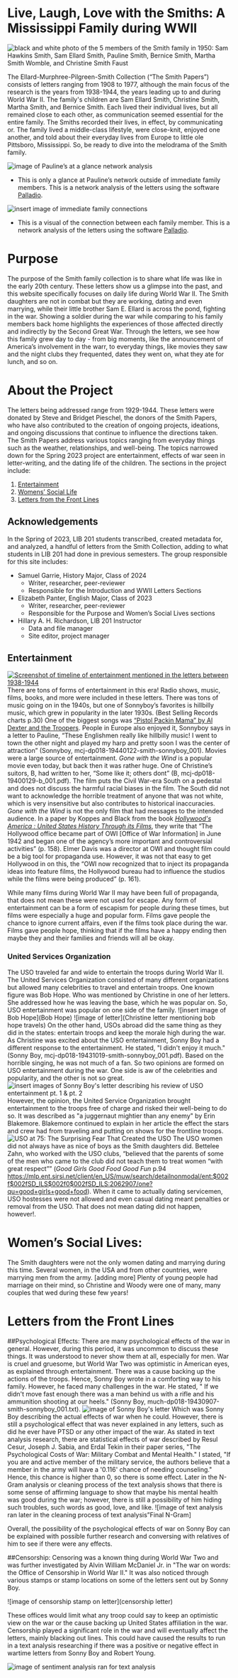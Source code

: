 # Live, Laugh, Love with the Smiths: A Mississippi Family during WWII

![black and white photo of the 5 members of the Smith family in 1950: Sam Hawkins Smith, Sam Ellard Smith, Pauline Smith, Bernice Smith, Martha Smith Womble, and Christine Smith Faust](https://github.com/hillaryAHR/LIB-201/blob/main/narrative-images/smith-family-group-photo.jpg)

The Ellard-Murphree-Pilgreen-Smith Collection (“The Smith Papers”) consists of letters ranging from 1908 to 1977, although the main focus of the research is the years from 1938-1944, the years leading up to and during World War II. The family's children are Sam Ellard Smith, Christine Smith, Martha Smith, and Bernice Smith. Each lived their individual lives, but all remained close to each other, as communication seemed essential for the entire family. The Smiths recorded their lives, in effect, by communicating or. The family lived a middle-class lifestyle, were close-knit, enjoyed one another, and told about their everyday lives from Europe to little ole Pittsboro, Mississippi. So, be ready to dive into the melodrama of the Smith family. 

![image of Pauline’s at a glance network analysis](https://raw.githubusercontent.com/hillaryAHR/LIB-201/main/narrative-images/pauline-at-a-glance.png)
- This is only a glance at Pauline’s network outside of immediate family members. This is a network analysis of the letters using the software <a href=”https://hdlab.stanford.edu/palladio/”>Palladio</a>. 

![insert image of immediate family connections](https://raw.githubusercontent.com/hillaryAHR/LIB-201/main/narrative-images/immediate-family-network-analysis.png)
- This is a visual of the connection between each family member. This is a network analysis of the letters using the software <a href=”https://hdlab.stanford.edu/palladio/”>Palladio</a>. 

# Purpose 
The purpose of the Smith family collection is to share what life was like in the early 20th century. These letters show us a glimpse into the past, and this website specifically focuses on daily life during World War II. The Smith daughters are not in combat but they are working, dating and even marrying, while their little brother Sam E. Ellard is across the pond, fighting in the war. Showing a soldier during the war while comparing to his family members back home highlights the experiences of those affected directly and indirectly by the Second Great War. Through the letters, we see how this family grew day to day - from big moments, like the announcement of America’s involvement in the warr, to everyday things, like movies they saw and the night clubs they frequented, dates they went on, what they ate for lunch, and so on. 

# About the Project 
The letters being addressed range from 1929-1944. These letters were donated by Steve and Bridget Pieschel, the donors of the Smith Papers, who have also contributed to the creation of ongoing projects, ideations, and ongoing discussions that continue to influence the directions taken. The Smith Papers address various topics ranging from everyday things such as the weather, relationships, and well-being. The topics narrowed down for the Spring 2023 project are entertainment, effects of war seen in letter-writing, and the dating life of the children. The sections in the project include:
1. [Entertainment](##entertainment)
2. [Womens’ Social Life](##womens-social-life)
3. [Letters from the Front Lines](##letters-from-the-front-lines)

## Acknowledgements
In the Spring of 2023, LIB 201 students transcribed, created metadata for, and analyzed, a handful of letters from the Smith Collection, adding to what students in LIB 201 had done in previous semesters. The group responsible for this site includes:
* Samuel Garrie, History Major, Class of 2024
	* Writer, researcher, peer-reviewer
	* Responsible for the Introduction and WWII Letters Sections
* Elizabeth Panter, English Major, Class of 2023
	* Writer, researcher, peer-reviewer
	* Responsible for the Purpose and Women’s Social Lives sections
* Hillary A. H. Richardson, LIB 201 Instructor
	* Data and file manager
	* Site editor, project manager

<!--## Sources Consulted--> 


## Entertainment

[![Screenshot of timeline of entertainment mentioned in the letters between 1938-1944](https://github.com/hillaryAHR/LIB-201/blob/main/narrative-images/entertainment-timeline.png)](https://cdn.knightlab.com/libs/timeline3/latest/embed/index.html?source=1Xrmx6ZwW1-Au_XlnhFlPKG4FTOfCjraGjqKfTq1dcrw&font=Default&lang=en&initial_zoom=2&height=650)
There are tons of forms of entertainment in this era! Radio shows, music, films, books, and more were included in these letters. There was tons of music going on in the 1940s, but one of Sonnyboy’s favorites is hillbilly music, which grew in popularity in the later 1930s. (Best Selling Records charts p.30) One of the biggest songs was [“Pistol Packin Mama” by Al Dexter and the Troopers](https://www.youtube.com/watch?v=EwsJDFgBO9k/). People in Europe also enjoyed it, Sonnyboy says in a letter to Pauline, “These Englishmen really 
like hillbilly music! I went to town the other night and played my harp and pretty soon I was the center of attraction” (Sonnyboy, mcj-dp018-19440122-smith-sonnyboy_001).
Movies were a large source of entertainment. *Gone with the Wind* is a popular movie even today, but back then it was rather huge. One of Christine’s suitors, B, had written to her, “Some like it; others dont” (B, mcj-dp018-19400129-b_001.pdf). The film puts the Civil War-era South on a pedestal and does not discuss the harmful racial biases in the film. The South did not want to acknowledge the horrible treatment of anyone that was not white, which is very insensitive but also contributes to historical inaccuracies. 
*Gone with the Wind* is not the only film that had messages to the intended audience. In a paper by Koppes and Black from the book [*Hollywood's America : United States History Through its Films*](https://eds-s-ebscohost-com.libprxy.muw.edu/eds/detail/detail?vid=3&sid=e42ca8e0-a94b-49af-a71e-94569435351e%40redis&bdata=JnNpdGU9ZWRzLWxpdmUmc2NvcGU9c2l0ZQ%3d%3d#AN=mstate.665279&db=cat00043a), they write that “The Hollywood office became part of OWI [Office of War Information] in June 1942 and began one of the agency’s more important and controversial activities” (p. 158). Elmer Davis was a director at OWI and thought film could be a big tool for propaganda use. However, it was not that easy to get Hollywood in on this, the “OWI now recognized that to inject its propaganda ideas into feature films, the Hollywood bureau had to influence the studios while the films were being produced” (p. 161).

While many films during World War II may have been full of propaganda, that does not mean these were not used for escape. Any form of entertainment can be a form of escapism for people during these times, but films were especially a huge and popular form. Films gave people the chance to ignore current affairs, even if the films took place during the war. Films gave people hope, thinking that if the films have a happy ending then maybe they and their families and friends will all be okay.

### United Services Organization
The USO traveled far and wide to entertain the troops during World War II. The United Services Organization consisted of many different organizations but allowed many celebrities to travel and entertain troops. One known figure was Bob Hope. Who was mentioned by Christine in one of her letters. She addressed how he was leaving the base, which he was popular on. So, USO entertainment was popular on one side of the family.
![insert image of Bob Hope](Bob Hope)
![image of letter](Christine letter mentioning bob hope travels)
On the other hand, USOs abroad did the same thing as they did in the states: entertain troops and keep the morale high during the war. As Christine was excited about the USO entertainment, Sonny Boy had a different response to the entertainment. He stated, "I didn't enjoy it much."(Sonny Boy, mcj-dp018-19431019-smith-sonnyboy_001.pdf).
Based on the horrible singing, he was not much of a fan. So two opinions are formed on USO entertainment during the war. One side is aw of the celebrities and popularity, and the other is not so great. 
![insert images of Sonny Boy's letter describing his review of USO entertainment pt. 1 & pt. 2](https://raw.githubusercontent.com/hillaryAHR/LIB-201/main/narrative-images/from-mcj-dp018-19431019-smith-sonnyboy.png)
However, the opinion, the United Service Organization brought entertainment to the troops free of charge and risked their well-being to do so. It was described as "a juggernaut mightier than any enemy" by Erin Blakemore. Blakemore continued to explain in her article the effect the stars and crew had from traveling and putting on shows for the frontline troops.
![USO at 75: The Surprising Fear That Created the USO](https://time.com/4205222/uso-75-years/)
The USO women did not always have as nice of boys as the Smith daughters did. Bettelee Zahn, who worked with the USO clubs,  “believed that the parents of some of the men who came to the club did not teach them to treat women “with great respect”” (*Good Girls Good Food Good Fun* p.94 <https://mlp.ent.sirsi.net/client/en_US/muw/search/detailnonmodal/ent:$002f$002fSD_ILS$002f0$002fSD_ILS:2062907/one?qu=good+girls+good+food>). When it came to actually dating servicemen, USO hostesses were not allowed and even casual dating meant penalties or removal from the USO. That does not mean dating did not happen, however!.

# Women’s Social Lives: 
The Smith daughters were not the only women dating and marrying during this time. Several women, in the USA and from other countries, were marrying men from the army.
[adding more]
Plenty of young people had marriage on their mind, so Christine and Woody were one of many, many couples that wed during these few years!

# Letters from the Front Lines

##Psychological Effects:
There are many psychological effects of the war in general. However, during this period, it was uncommon to discuss these things. It was understood to never show them at all, especially for men. War is cruel and gruesome, but World War Two was optimistic in American eyes, as explained through entertainment. There was a cause backing up the actions of the troops. Hence, Sonny Boy wrote in a comforting way to his family. However, he faced many challenges in the war. He stated, " If we didn't move fast enough there was a man behind us with a rifle and his ammunition shooting at our heels." (Sonny Boy, much-dp018-19430907-smith-sonnyboy_001.txt). 
![image of Sonny Boy's letter](https://github.com/hillaryAHR/LIB-201/blob/main/narrative-images/from-mcj-dp018-19430907-smith-sonnyboy-2.png?raw=true)
Which was Sonny Boy describing the actual effects of war when he could. However, there is still a psychological effect that was never explained in any letters, such as did he ever have PTSD or any other impact of the war. As stated in text analysis research, there are statistical effects of war described by Resul Cesur, Joseph J. Sabia, and Erdal Tekin in their paper series, "The Psychological Costs of War: Military Combat and Mental Health." I stated, "If you are and active member of the military service, the authors believe that a member in the army will have a '0.116' chance of needing counseling." Hence, this chance is higher than 0, so there is some effect. Later in the N-Gram analysis or cleaning process of the text analysis shows that there is some sense of affirming language to show that maybe his mental health was good during the war; however, there is still a possibility of him hiding such troubles, such words as good, love, and like. 
![image of text analysis ran later in the cleaning process of text analysis”Final N-Gram]

Overall, the possibility of the psychological effects of war on Sonny Boy can be explained with possible further research and conversing with relatives of him to see if there were any effects. 

##Censorship:
Censoring was a known thing during World War Two and was further investigated by Alvin William McDaniel Jr. in "The war on words: the Office of Censorship in World War II." It was also noticed through various stamps or stamp locations on some of the letters sent out by Sonny Boy. 

![image of censorship stamp on letter](censorship letter)

These offices would limit what any troop could say to keep an optimistic view on the war or the cause backing up United States affiliation in the war. Censorship played a significant role in the war and will eventually affect the letters, mainly blacking out lines. This could have caused the results to run in a text analysis researching if there was a positive or negative effect in wartime letters from Sonny Boy and Robert Young. 

![image of sentiment analysis ran for text analysis](https://raw.githubusercontent.com/hillaryAHR/LIB-201/main/narrative-images/SB-sentiment-analysis.png)
